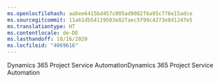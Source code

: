 ```yaml
---
ms.openlocfilehash: aabee6415bd457c005ad9082f6a95c776e15adce
ms.sourcegitcommit: 11a61db54119503e82faec5f99c4273e8d1247e5
ms.translationtype: HT
ms.contentlocale: de-DE
ms.lasthandoff: 10/16/2020
ms.locfileid: "4069616"
---
```

<span data-ttu-id="fd7b6-101">Dynamics 365 Project Service Automation</span><span class="sxs-lookup"><span data-stu-id="fd7b6-101">Dynamics 365 Project Service Automation</span></span>

